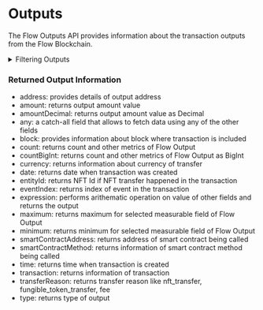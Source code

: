 # Outputs

The Flow Outputs API provides information about the transaction outputs from the Flow Blockchain.

<details>

<summary>Filtering Outputs</summary>

You can filter the outputs using the following fields:

-   address: filter using output address
-   any: a catch-all filter that applies OR logic and allows to filter data using any of the other fields
-   blockId: filter by id/hash of the block where transaction is included
-   currency: filter by currency of transfer
-   date: filter by date when transaction was created
-   entityId: filter by NFT Id
-   eventIndex: filter by index of the event in the transaction
-   height: filter by height of the block where transaction is included
-   options: filter data by ordering and limiting it 
-   smartContractAddress: filter by address of smart contract being called
-   smartContractMethod: filter by name of smart contract method being called 
-   time: filter by time when transaction was created
-   transactionId: filter by id/hash of the transaction
-   transactionIndexInCollection: filter by index of the transaction in the collection
-   transactionStatusCode: filter by status code of the transaction
-   transferReason: filter by value of transfer reason
-   type: filter by type of output

</details>

### Returned Output Information

-   address: provides details of output address
-   amount: returns output amount value
-   amountDecimal: returns output amount value as Decimal
-   any: a catch-all field that allows to fetch data using any of the other fields
-   block: provides information about block where transaction is included
-   count: returns count and other metrics of Flow Output
-   countBigInt: returns count and other metrics of Flow Output as BigInt
-   currency: returns information about currency of transfer
-   date: returns date when transaction was created
-   entityId: returns NFT Id if NFT transfer happened in the transaction
-   eventIndex: returns index of event in the transaction
-   expression: performs arithematic operation on value of other fields and returns the output
-   maximum: returns maximum for selected measurable field of Flow Output
-   minimum: returns minimum for selected measurable field of Flow Output
-   smartContractAddress: returns address of smart contract being called
-   smartContractMethod: returns information of smart contract method being called
-   time: returns time when transaction is created
-   transaction: returns information of transaction
-   transferReason: returns transfer reason like nft_transfer, fungible_token_transfer, fee
-   type: returns type of output
